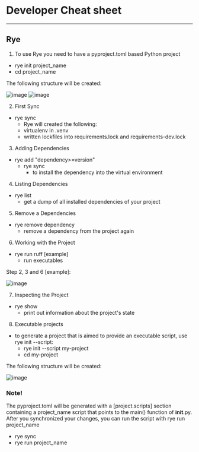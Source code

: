 # Developer Cheat sheet
______________________________________________

## Rye

1. To use Rye you need to have a pyproject.toml based Python project
  - rye init project_name
  - cd project_name

The following structure will be created:

![image](https://github.com/user-attachments/assets/8f2f5d76-0763-4832-9fd2-bb4bd1f587bf)
![image](https://github.com/user-attachments/assets/bf862512-6da2-469f-979c-89e0a9ce0476)

2. First Sync
  - rye sync
    - Rye will created the following: 
    - virtualenv in .venv
    - written lockfiles into requirements.lock and requirements-dev.lock 

3. Adding Dependencies
  - rye add "dependency>=version"
    - rye sync
      - to install the dependency into the virtual environment

4. Listing Dependencies
  - rye list
    - get a dump of all installed dependencies of your project

5. Remove a Dependencies
  - rye remove dependency
    -  remove a dependency from the project again

6. Working with the Project
  - rye run ruff [example]
    - run executables

Step 2, 3 and 6 [example]:

![image](https://github.com/user-attachments/assets/7b336945-c860-48c3-a359-dc5e6858a073)


7. Inspecting the Project
  - rye show
    - print out information about the project's state

  
8. Executable projects
  - to generate a project that is aimed to provide an executable script, use rye init --script:
    - rye init --script my-project
    - cd my-project
   
The following structure will be created:

![image](https://github.com/user-attachments/assets/219dbb6d-b868-4b5c-9bcb-d381aa6e524b)

### Note!
The pyproject.toml will be generated with a [project.scripts] section containing a project_name script that points to the main() function of __init__.py. 
After you synchronized your changes, you can run the script with rye run project_name
  - rye sync
  - rye run project_name
